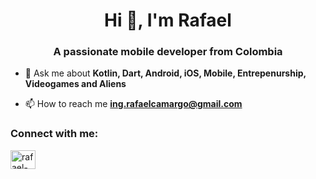 <h1 align="center">Hi 👋, I'm Rafael</h1>
<h3 align="center">A passionate mobile developer from Colombia</h3>

- 💬 Ask me about **Kotlin, Dart, Android, iOS, Mobile, Entrepenurship, Videogames and Aliens**

- 📫 How to reach me **ing.rafaelcamargo@gmail.com**

<h3 align="left">Connect with me:</h3>
<p align="left">
<a href="https://linkedin.com/in/rafael-c-a6132982" target="blank"><img align="center" src="https://raw.githubusercontent.com/rahuldkjain/github-profile-readme-generator/master/src/images/icons/Social/linked-in-alt.svg" alt="rafael-c-a6132982" height="30" width="40" /></a>
</p>
